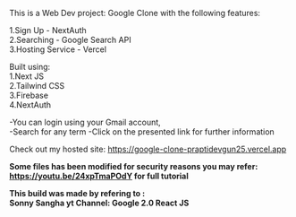 This is a Web Dev project: Google Clone with the following features:

1.Sign Up - NextAuth  
2.Searching - Google Search API  
3.Hosting Service - Vercel  

Built using:  
1.Next JS  
2.Tailwind CSS  
3.Firebase  
4.NextAuth
  
  
-You can login using your Gmail account,  
-Search for any term 
-Click on the presented link for further information

Check out my hosted site: https://google-clone-praptidevgun25.vercel.app
  
**Some files has been modified for security reasons 
you may refer: https://youtu.be/24xpTmaPOdY for full tutorial**  

**This build was made by refering to :  
Sonny Sangha yt Channel: Google 2.0 React JS**

